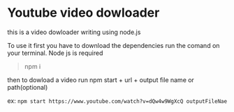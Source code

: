 # Youtube video dowloader

this is a video dowloader writing using node.js

To use it first you have to download the dependencies run the comand on your terminal. Node js is required

> npm i

then to dowload a video run npm start + url + output file name or path(optional)

ex: `npm start https://www.youtube.com/watch?v=dQw4w9WgXcQ outputFileNae`

